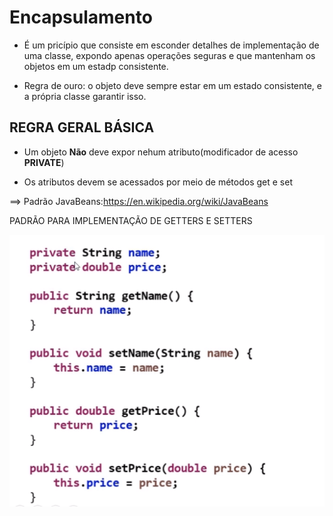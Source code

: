 # Encapsulamento

* É um pricípio que consiste em esconder detalhes de implementação de uma classe, expondo apenas operações seguras e que mantenham
os objetos em um estadp consistente.

* Regra de ouro: o objeto deve sempre estar em um estado consistente, e a própria classe garantir isso.

## REGRA GERAL BÁSICA

* Um objeto **Não** deve expor nehum atributo(modificador de acesso **PRIVATE**)

* Os atributos devem se acessados por meio de métodos get e set

==> Padrão JavaBeans:<https://en.wikipedia.org/wiki/JavaBeans>

PADRÃO PARA IMPLEMENTAÇÃO DE GETTERS E SETTERS

![get-set](img/get-set.png)

